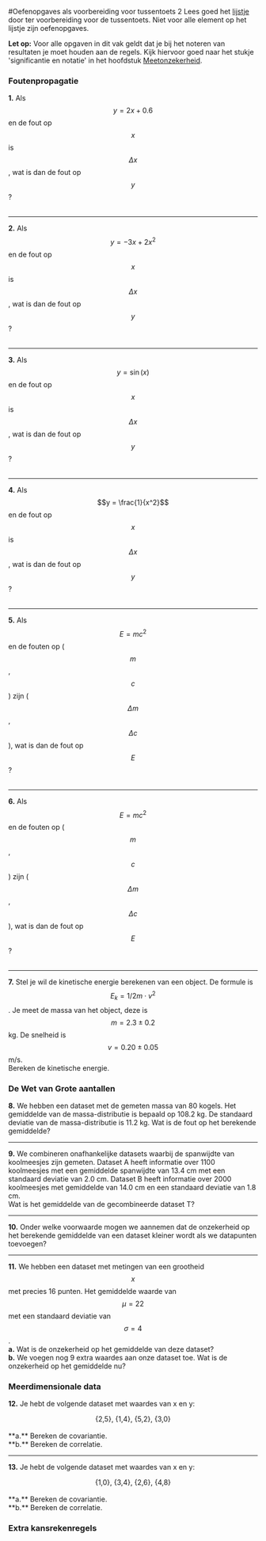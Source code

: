 #Oefenopgaves als voorbereiding voor tussentoets 2
Lees goed het [lijstje](/tussentoets-ii/inhoud) door ter voorbereiding voor de tussentoets. Niet voor alle element op het lijstje zijn oefenopgaves.

**Let op:** Voor alle opgaven in dit vak geldt dat je bij het noteren van resultaten je moet houden aan de regels. Kijk hiervoor goed naar het stukje 'significantie en notatie' in het hoofdstuk [Meetonzekerheid](/blok-1/meetonzekerheid).

### Foutenpropagatie 

**1.**
Als $$y = 2 x + 0.6$$ en de fout op $$x$$ is $$\Delta x$$, wat is dan de fout op $$y$$? <br><br>

-----

**2.**
Als $$y = -3 x + 2  x^2$$ en de fout op $$x$$ is $$\Delta x$$, wat is dan de fout op $$y$$? <br><br>

----

**3.**
Als $$y = \sin(x)$$ en de fout op $$x$$ is $$\Delta x$$, wat is dan de fout op $$y$$? <br><br>

----
**4.**
Als $$y = \frac{1}{x^2}$$ en de fout op $$x$$ is $$\Delta x$$, wat is dan de fout op $$y$$? <br><br>

----
**5.**
Als $$E = mc^2$$ en de fouten op ($$m$$,$$c$$) zijn ($$\Delta m$$,$$\Delta c$$), wat is dan de fout op $$E$$? <br><br>

----
**6.**
Als $$E = mc^2$$ en de fouten op ($$m$$,$$c$$) zijn ($$\Delta m$$,$$\Delta c$$), wat is dan de fout op $$E$$? <br><br>

----
**7.** 
Stel je wil de kinetische energie berekenen van een object. De formule is $$E_k = 1/2 m \cdot v^2$$. Je meet de massa van het object, deze is $$m=2.3 \pm 0.2$$ kg. De snelheid is $$v=0.20 \pm 0.05$$ m/s. <br>
Bereken de kinetische energie.<br>


### De Wet van Grote aantallen

**8.**
We hebben een dataset met de gemeten massa van 80 kogels. Het gemiddelde van de massa-distributie is bepaald op 108.2 kg. De standaard deviatie van de massa-distributie is 11.2 kg. Wat is de fout op het berekende gemiddelde?<br>


-----
**9.**
We combineren onafhankelijke datasets waarbij de spanwijdte van koolmeesjes zijn gemeten. Dataset A heeft informatie over 1100 koolmeesjes met een gemiddelde spanwijdte van 13.4 cm met een standaard deviatie van 2.0 cm. Dataset B heeft informatie over 2000 koolmeesjes met gemiddelde van 14.0 cm en een standaard deviatie van 1.8 cm.<br>
Wat is het gemiddelde van de gecombineerde dataset T?<br>

----
**10.**
Onder welke voorwaarde mogen we aannemen dat de onzekerheid op het berekende gemiddelde van een dataset kleiner wordt als we datapunten toevoegen?<br>


---
**11.**
We hebben een dataset met metingen van een grootheid $$x$$ met precies 16 punten. Het gemiddelde waarde van $$\mu = 22$$ met een standaard deviatie van $$\sigma = 4 $$. <br>
**a.** Wat is de onzekerheid op het gemiddelde van deze dataset?<br>
**b.** We voegen nog 9 extra waardes aan onze dataset toe. Wat is de onzekerheid op het gemiddelde nu?<br>


### Meerdimensionale data
**12.**
Je hebt de volgende dataset met waardes van x en y: <br>
<center>{2,5}, {1,4}, {5,2}, {3,0} </center><br>
**a.** Bereken de covariantie.<br>
**b.** Bereken de correlatie.<br>

---

**13.**
Je hebt de volgende dataset met waardes van x en y: <br>
<center>{1,0}, {3,4}, {2,6}, {4,8} </center><br>
**a.** Bereken de covariantie.<br>
**b.** Bereken de correlatie.<br>


### Extra kansrekenregels 
